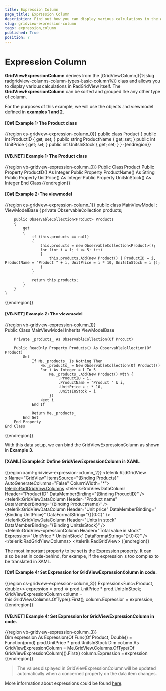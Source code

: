 ```yaml
---
title: Expression Column
page_title: Expression Column
description: Find out how you can display various calculations in the grid itself using the Expression column in RadGridView - Telerik's {{ site.framework_name }} DataGrid.
slug: gridview-expression-column
tags: expression,column
published: True
position: 7
---
```


# Expression Column

__GridViewExpressionColumn__ derives from the [GridViewColumn]({%slug radgridview-columns-column-types-basic-column%}) class and allows you to display various calculations in RadGridView itself. The __GridViewExpressionColumn__ can be sorted and grouped like any other type of column.

For the purposes of this example, we will use the objects and viewmodel defined in **examples 1 and 2**.

#### __[C#] Example 1: The Product class__

{{region cs-gridview-expression-column_0}}
    public class Product
    {
        public int ProductID { get; set; }
        public string ProductName { get; set; }
        public int UnitPrice { get; set; }
        public int UnitsInStock { get; set; }
    }
{{endregion}}

#### __[VB.NET] Example 1: The Product class__

{{region vb-gridview-expression-column_0}}
	Public Class Product
		Public Property ProductID() As Integer
		Public Property ProductName() As String
		Public Property UnitPrice() As Integer
		Public Property UnitsInStock() As Integer
	End Class
{{endregion}}

#### __[C#] Example 2: The viewmodel__

{{region cs-gridview-expression-column_1}}
    public class MainViewModel : ViewModelBase
    {
        private ObservableCollection<Product> products;

        public ObservableCollection<Product> Products
        {
            get
            {
                if (this.products == null)
                {
                    this.products = new ObservableCollection<Product>();
                    for (int i = 1; i <= 5; i++)
                    {
                        this.products.Add(new Product() { ProductID = i, ProductName = "Product " + i, UnitPrice = i * 10, UnitsInStock = i });
                    }
                }

                return this.products;
            }
        }
    }
{{endregion}}

#### __[VB.NET] Example 2: The viewmodel__

{{region vb-gridview-expression-column_1}}	
	Public Class MainViewModel
		Inherits ViewModelBase

		Private _products_ As ObservableCollection(Of Product)

		Public ReadOnly Property Products() As ObservableCollection(Of Product)
			Get
				If Me._products_ Is Nothing Then
					Me._products_ = New ObservableCollection(Of Product)()
					For i As Integer = 1 To 5
						Me._products_.Add(New Product() With {
							.ProductID = i,
							.ProductName = "Product " & i,
							.UnitPrice = i * 10,
							.UnitsInStock = i
						})
					Next i
				End If

				Return Me._products_
			End Get
		End Property
	End Class
{{endregion}}

With this data setup, we can bind the GridViewExpressionColumn as shown in **Example 3**.

#### __[XAML] Example 3: Define GridViewExpressionColumn in XAML__

{{region xaml-gridview-expression-column_2}}
	<telerik:RadGridView x:Name="GridView" ItemsSource="{Binding Products}" AutoGenerateColumns="False" ColumnWidth="*">
	    <telerik:RadGridView.Columns>
	        <telerik:GridViewDataColumn Header="Product ID" DataMemberBinding="{Binding ProductID}" />
	        <telerik:GridViewDataColumn Header="Product name" DataMemberBinding="{Binding ProductName}" />
	        <telerik:GridViewDataColumn Header="Unit price" DataMemberBinding="{Binding UnitPrice}" DataFormatString="{}{0:C}" />
	        <telerik:GridViewDataColumn Header="Units in stock" DataMemberBinding="{Binding UnitsInStock}" />
	        <telerik:GridViewExpressionColumn Header="Total value in stock" Expression="UnitPrice * UnitsInStock" DataFormatString="{}{0:C}" />
	    </telerik:RadGridView.Columns>
	</telerik:RadGridView>
{{endregion}}

The most important property to be set is the [Expression](https://docs.microsoft.com/en-us/dotnet/csharp/programming-guide/statements-expressions-operators/lambda-expressions) property. It can also be set in code-behind, for example, if the expression is too complex to be translated in XAML.

#### __[C#] Example 4: Set Expression for GridViewExpressionColumn in code.__

{{region cs-gridview-expression-column_3}}
	Expression<Func<Product, double>> expression = prod => prod.UnitPrice * prod.UnitsInStock;
	GridViewExpressionColumn column = this.GridView.Columns.OfType<GridViewExpressionColumn>().First();
	column.Expression = expression;
{{endregion}}

#### __[VB.NET] Example 4: Set Expression for GridViewExpressionColumn in code.__

{{region vb-gridview-expression-column_3}}	
	Dim expression As Expression(Of Func(Of Product, Double)) = Function(prod) prod.UnitPrice * prod.UnitsInStock
	Dim column As GridViewExpressionColumn = Me.GridView.Columns.OfType(Of GridViewExpressionColumn)().First()
	column.Expression = expression
{{endregion}}

> The values displayed in GridViewExpressionColumn will be updated automatically when a concerned property on the data item changes.

More information about expressions could be found [here](http://www.telerik.com/help/silverlight/radexpressioneditor-expressions-overview.html).
